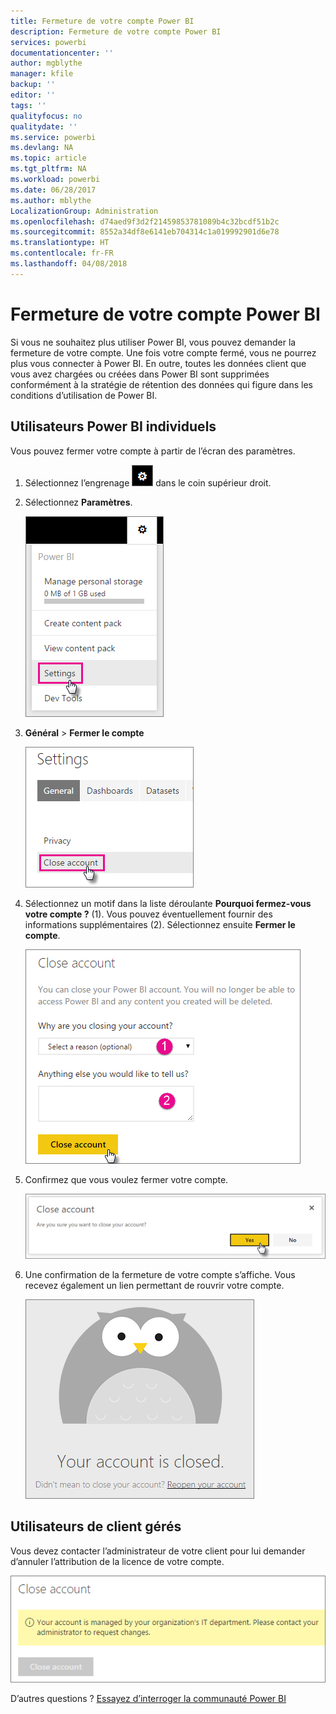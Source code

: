 ```yaml
---
title: Fermeture de votre compte Power BI
description: Fermeture de votre compte Power BI
services: powerbi
documentationcenter: ''
author: mgblythe
manager: kfile
backup: ''
editor: ''
tags: ''
qualityfocus: no
qualitydate: ''
ms.service: powerbi
ms.devlang: NA
ms.topic: article
ms.tgt_pltfrm: NA
ms.workload: powerbi
ms.date: 06/28/2017
ms.author: mblythe
LocalizationGroup: Administration
ms.openlocfilehash: d74aed9f3d2f21459853781089b4c32bcdf51b2c
ms.sourcegitcommit: 8552a34df8e6141eb704314c1a019992901d6e78
ms.translationtype: HT
ms.contentlocale: fr-FR
ms.lasthandoff: 04/08/2018
---
```

# <a name="closing-your-power-bi-account"></a>Fermeture de votre compte Power BI
Si vous ne souhaitez plus utiliser Power BI, vous pouvez demander la fermeture de votre compte.  Une fois votre compte fermé, vous ne pourrez plus vous connecter à Power BI.  En outre, toutes les données client que vous avez chargées ou créées dans Power BI sont supprimées conformément à la stratégie de rétention des données qui figure dans les conditions d’utilisation de Power BI.

## <a name="individual-power-bi-users"></a>Utilisateurs Power BI individuels
Vous pouvez fermer votre compte à partir de l’écran des paramètres.

1. Sélectionnez l’engrenage ![](media/service-admin-closing-your-account/gear.png) dans le coin supérieur droit.
2. Sélectionnez **Paramètres**.
   
    ![](media/service-admin-closing-your-account/closeaccount-settings.png)
3. **Général** > **Fermer le compte**
   
    ![](media/service-admin-closing-your-account/closeaccount-settings2.png)
4. Sélectionnez un motif dans la liste déroulante **Pourquoi fermez-vous votre compte ?** (1).  Vous pouvez éventuellement fournir des informations supplémentaires (2). Sélectionnez ensuite **Fermer le compte**.
   
    ![](media/service-admin-closing-your-account/closeaccount-settings3.png)
5. Confirmez que vous voulez fermer votre compte.
   
    ![](media/service-admin-closing-your-account/closeaccount-settings4.png)
6. Une confirmation de la fermeture de votre compte s’affiche. Vous recevez également un lien permettant de rouvrir votre compte.
   
    ![](media/service-admin-closing-your-account/closeaccount-settings5.png)

## <a name="managed-tenant-users"></a>Utilisateurs de client gérés
Vous devez contacter l’administrateur de votre client pour lui demander d’annuler l’attribution de la licence de votre compte.

![](media/service-admin-closing-your-account/closeaccountmanaged.png)

D’autres questions ? [Essayez d’interroger la communauté Power BI](http://community.powerbi.com/)

